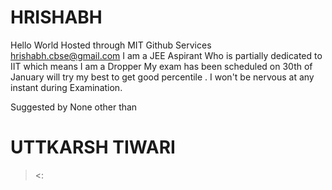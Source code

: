 # HRISHABH
Hello World 
Hosted through MIT Github Services  
hrishabh.cbse@gmail.com
I am a JEE Aspirant 
Who is partially dedicated to IIT which means I am a Dropper 
My exam has been scheduled on 30th of January will try my best to get good percentile . 
I won't be nervous at any instant during Examination. 

Suggested by None other than 
# UTTKARSH TIWARI
><:
